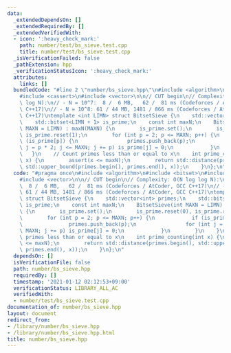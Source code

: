 ```yaml
---
data:
  _extendedDependsOn: []
  _extendedRequiredBy: []
  _extendedVerifiedWith:
  - icon: ':heavy_check_mark:'
    path: number/test/bs_sieve.test.cpp
    title: number/test/bs_sieve.test.cpp
  _isVerificationFailed: false
  _pathExtension: hpp
  _verificationStatusIcon: ':heavy_check_mark:'
  attributes:
    links: []
  bundledCode: "#line 2 \"number/bs_sieve.hpp\"\n#include <algorithm>\n#include <bitset>\n\
    #include <cassert>\n#include <vector>\n\n// CUT begin\n// Complexity: O(N log\
    \ log N):\n// - N = 10^7:  8 /  6 MB,   62 /  81 ms (Codeforces / AtCoder, GCC\
    \ C++17)\n// - N = 10^8: 61 / 44 MB, 1481 / 866 ms (Codeforces / AtCoder, GCC\
    \ C++17)\ntemplate <int LIMN> struct BitsetSieve {\n    std::vector<int> primes;\n\
    \    std::bitset<LIMN + 1> is_prime;\n    const int maxN;\n    BitsetSieve(int\
    \ MAXN = LIMN) : maxN(MAXN) {\n        is_prime.set();\n        is_prime.reset(0),\
    \ is_prime.reset(1);\n        for (int p = 2; p <= MAXN; p++) {\n            if\
    \ (is_prime[p]) {\n                primes.push_back(p);\n                for (int\
    \ j = p * 2; j <= MAXN; j += p) is_prime[j] = 0;\n            }\n        }\n \
    \   }\n    // Count primes less than or equal to x\n    int prime_counting(int\
    \ x) {\n        assert(x <= maxN);\n        return std::distance(primes.begin(),\
    \ std::upper_bound(primes.begin(), primes.end(), x));\n    }\n};\n"
  code: "#pragma once\n#include <algorithm>\n#include <bitset>\n#include <cassert>\n\
    #include <vector>\n\n// CUT begin\n// Complexity: O(N log log N):\n// - N = 10^7:\
    \  8 /  6 MB,   62 /  81 ms (Codeforces / AtCoder, GCC C++17)\n// - N = 10^8:\
    \ 61 / 44 MB, 1481 / 866 ms (Codeforces / AtCoder, GCC C++17)\ntemplate <int LIMN>\
    \ struct BitsetSieve {\n    std::vector<int> primes;\n    std::bitset<LIMN + 1>\
    \ is_prime;\n    const int maxN;\n    BitsetSieve(int MAXN = LIMN) : maxN(MAXN)\
    \ {\n        is_prime.set();\n        is_prime.reset(0), is_prime.reset(1);\n\
    \        for (int p = 2; p <= MAXN; p++) {\n            if (is_prime[p]) {\n \
    \               primes.push_back(p);\n                for (int j = p * 2; j <=\
    \ MAXN; j += p) is_prime[j] = 0;\n            }\n        }\n    }\n    // Count\
    \ primes less than or equal to x\n    int prime_counting(int x) {\n        assert(x\
    \ <= maxN);\n        return std::distance(primes.begin(), std::upper_bound(primes.begin(),\
    \ primes.end(), x));\n    }\n};\n"
  dependsOn: []
  isVerificationFile: false
  path: number/bs_sieve.hpp
  requiredBy: []
  timestamp: '2021-01-12 02:12:53+09:00'
  verificationStatus: LIBRARY_ALL_AC
  verifiedWith:
  - number/test/bs_sieve.test.cpp
documentation_of: number/bs_sieve.hpp
layout: document
redirect_from:
- /library/number/bs_sieve.hpp
- /library/number/bs_sieve.hpp.html
title: number/bs_sieve.hpp
---
```

